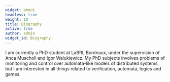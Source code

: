 ```yaml
---
widget: about
headless: true
weight: 10
title: Biography
active: true
author: admin
widget_id: Biography
---
```

I am currently a PhD student at LaBRI, Bordeaux, under the supervision of Anca Muscholl and Igor Walukiewicz. My PhD subjects involves problems of monitoring and control over automata-like models of distributed systems, but I am interested in all things related to verification, automata, logics and games.
